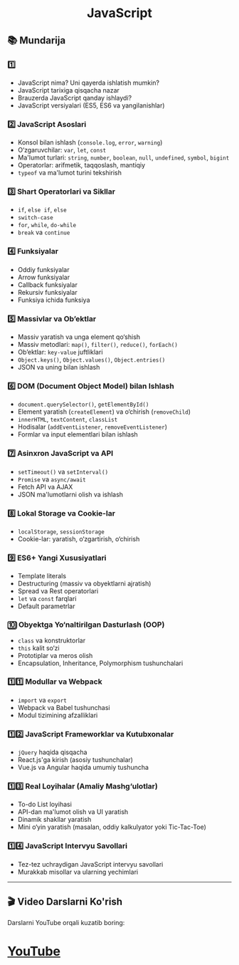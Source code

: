 

<h1 style="text-align:center;">JavaScript</h1>


## 📚 Mundarija

### 1️⃣ 
- JavaScript nima? Uni qayerda ishlatish mumkin?
- JavaScript tarixiga qisqacha nazar
- Brauzerda JavaScript qanday ishlaydi?
- JavaScript versiyalari (ES5, ES6 va yangilanishlar)

### 2️⃣ JavaScript Asoslari
- Konsol bilan ishlash (`console.log`, `error`, `warning`)
- O‘zgaruvchilar: `var`, `let`, `const`
- Ma'lumot turlari: `string`, `number`, `boolean`, `null`, `undefined`, `symbol`, `bigint`
- Operatorlar: arifmetik, taqqoslash, mantiqiy
- `typeof` va ma'lumot turini tekshirish

### 3️⃣ Shart Operatorlari va Sikllar
- `if`, `else if`, `else`
- `switch-case`
- `for`, `while`, `do-while`
- `break` va `continue`

### 4️⃣ Funksiyalar
- Oddiy funksiyalar
- Arrow funksiyalar
- Callback funksiyalar
- Rekursiv funksiyalar
- Funksiya ichida funksiya

### 5️⃣ Massivlar va Ob’ektlar
- Massiv yaratish va unga element qo‘shish
- Massiv metodlari: `map()`, `filter()`, `reduce()`, `forEach()`
- Ob’ektlar: `key-value` juftliklari
- `Object.keys()`, `Object.values()`, `Object.entries()`
- JSON va uning bilan ishlash

### 6️⃣ DOM (Document Object Model) bilan Ishlash
- `document.querySelector()`, `getElementById()`
- Element yaratish (`createElement`) va o‘chirish (`removeChild`)
- `innerHTML`, `textContent`, `classList`
- Hodisalar (`addEventListener`, `removeEventListener`)
- Formlar va input elementlari bilan ishlash

### 7️⃣ Asinxron JavaScript va API
- `setTimeout()` va `setInterval()`
- `Promise` va `async/await`
- Fetch API va AJAX
- JSON ma'lumotlarni olish va ishlash

### 8️⃣ Lokal Storage va Cookie-lar
- `localStorage`, `sessionStorage`
- Cookie-lar: yaratish, o‘zgartirish, o‘chirish

### 9️⃣ ES6+ Yangi Xususiyatlari
- Template literals
- Destructuring (massiv va obyektlarni ajratish)
- Spread va Rest operatorlari
- `let` va `const` farqlari
- Default parametrlar

### 🔟 Obyektga Yo‘naltirilgan Dasturlash (OOP)
- `class` va konstruktorlar
- `this` kalit so‘zi
- Prototiplar va meros olish
- Encapsulation, Inheritance, Polymorphism tushunchalari

### 1️⃣1️⃣ Modullar va Webpack
- `import` va `export`
- Webpack va Babel tushunchasi
- Modul tizimining afzalliklari

### 1️⃣2️⃣ JavaScript Frameworklar va Kutubxonalar
- `jQuery` haqida qisqacha
- React.js'ga kirish (asosiy tushunchalar)
- Vue.js va Angular haqida umumiy tushuncha

### 1️⃣3️⃣ Real Loyihalar (Amaliy Mashg‘ulotlar)
- To-do List loyihasi
- API-dan ma'lumot olish va UI yaratish
- Dinamik shakllar yaratish
- Mini o‘yin yaratish (masalan, oddiy kalkulyator yoki Tic-Tac-Toe)

### 1️⃣4️⃣ JavaScript Intervyu Savollari
- Tez-tez uchraydigan JavaScript intervyu savollari
- Murakkab misollar va ularning yechimlari

---

## 🎬 Video Darslarni Ko'rish
Darslarni YouTube orqali kuzatib boring:

# [YouTube](https://www.youtube.com/@samandarhodiev) 
